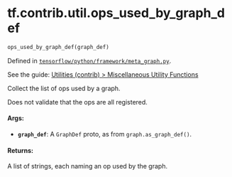 <div itemscope itemtype="http://developers.google.com/ReferenceObject">
<meta itemprop="name" content="tf.contrib.util.ops_used_by_graph_def" />
</div>

# tf.contrib.util.ops_used_by_graph_def

``` python
ops_used_by_graph_def(graph_def)
```



Defined in [`tensorflow/python/framework/meta_graph.py`](https://www.tensorflow.org/code/tensorflow/python/framework/meta_graph.py).

See the guide: [Utilities (contrib) > Miscellaneous Utility Functions](../../../../../api_guides/python/contrib.util.md#Miscellaneous_Utility_Functions)

Collect the list of ops used by a graph.

Does not validate that the ops are all registered.

#### Args:

* <b>`graph_def`</b>: A `GraphDef` proto, as from `graph.as_graph_def()`.


#### Returns:

A list of strings, each naming an op used by the graph.
